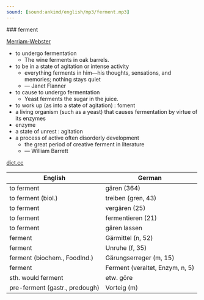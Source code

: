 ```yaml
---
sound: [sound:ankimd/english/mp3/ferment.mp3]
---
```


\### ferment

[Merriam-Webster](https://www.merriam-webster.com/dictionary/ferment)

- to undergo fermentation
    - The wine ferments in oak barrels.
- to be in a state of agitation or intense activity
    - everything ferments in him—his thoughts, sensations, and memories; nothing stays quiet
    - — Janet Flanner
- to cause to undergo fermentation
    - Yeast ferments the sugar in the juice.
- to work up (as into a state of agitation) : foment
- a living organism (such as a yeast) that causes fermentation by virtue of its enzymes
- enzyme
- a state of unrest : agitation
- a process of active often disorderly development
    - the great period of creative ferment in literature
    - — William Barrett

[dict.cc](https://www.dict.cc/ferment)

| English        | German       |
| -------------- | ------------ |
| to ferment | gären (364) |
| to ferment (biol.) | treiben (gren, 43) |
| to ferment | vergären (25) |
| to ferment | fermentieren (21) |
| to ferment | gären lassen |
| ferment | Gärmittel (n, 52) |
| ferment | Unruhe (f, 35) |
| ferment (biochem., FoodInd.) | Gärungserreger (m, 15) |
| ferment | Ferment (veraltet, Enzym, n, 5) |
| sth. would ferment | etw. göre |
| pre-ferment (gastr., predough) | Vorteig (m) |
